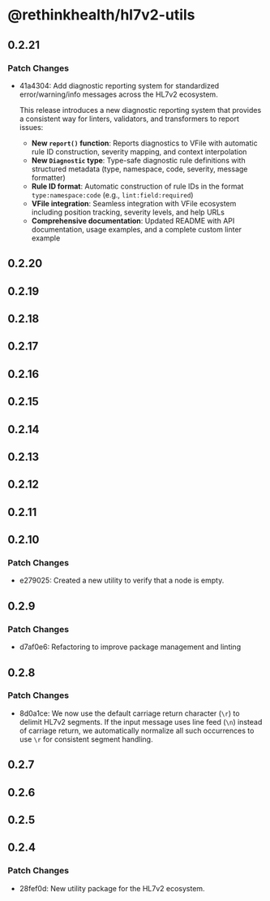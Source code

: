 # @rethinkhealth/hl7v2-utils

## 0.2.21

### Patch Changes

- 41a4304: Add diagnostic reporting system for standardized error/warning/info messages across the HL7v2 ecosystem.

  This release introduces a new diagnostic reporting system that provides a consistent way for linters, validators, and transformers to report issues:

  - **New `report()` function**: Reports diagnostics to VFile with automatic rule ID construction, severity mapping, and context interpolation
  - **New `Diagnostic` type**: Type-safe diagnostic rule definitions with structured metadata (type, namespace, code, severity, message formatter)
  - **Rule ID format**: Automatic construction of rule IDs in the format `type:namespace:code` (e.g., `lint:field:required`)
  - **VFile integration**: Seamless integration with VFile ecosystem including position tracking, severity levels, and help URLs
  - **Comprehensive documentation**: Updated README with API documentation, usage examples, and a complete custom linter example

## 0.2.20

## 0.2.19

## 0.2.18

## 0.2.17

## 0.2.16

## 0.2.15

## 0.2.14

## 0.2.13

## 0.2.12

## 0.2.11

## 0.2.10

### Patch Changes

- e279025: Created a new utility to verify that a node is empty.

## 0.2.9

### Patch Changes

- d7af0e6: Refactoring to improve package management and linting

## 0.2.8

### Patch Changes

- 8d0a1ce: We now use the default carriage return character (`\r`) to delimit HL7v2 segments. If the input message uses line feed (`\n`) instead of carriage return, we automatically normalize all such occurrences to use `\r` for consistent segment handling.

## 0.2.7

## 0.2.6

## 0.2.5

## 0.2.4

### Patch Changes

- 28fef0d: New utility package for the HL7v2 ecosystem.
